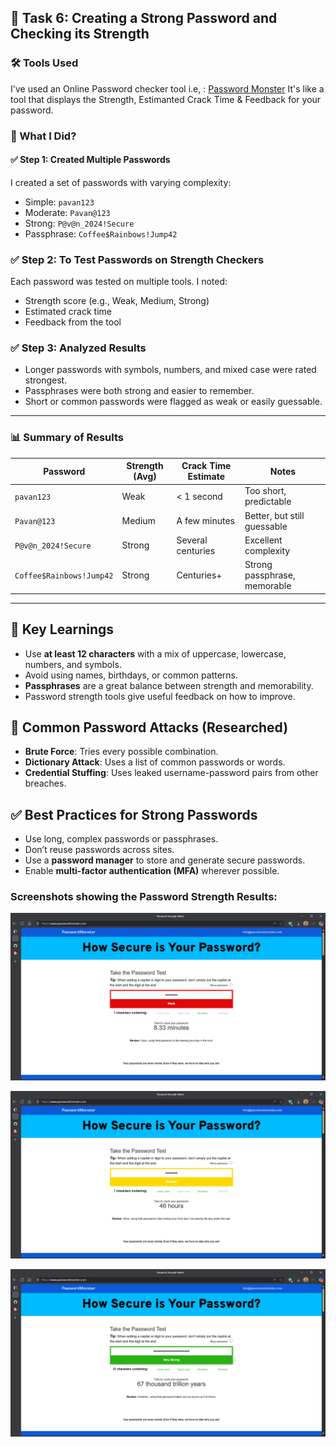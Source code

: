 ## 🔐 Task 6: Creating a Strong Password and Checking its Strength

### 🛠️ Tools Used
  I've used an Online Password checker tool i.e, : [Password Monster](https://www.passwordmonster.com)
  It's like a tool that displays the Strength, Estimanted Crack Time & Feedback for your password.

### 🧪 What I Did?

#### ✅ Step 1: Created Multiple Passwords
I created a set of passwords with varying complexity:
- Simple: `pavan123`
- Moderate: `Pavan@123`
- Strong: `P@v@n_2024!Secure`
- Passphrase: `Coffee$Rainbows!Jump42`

### ✅ Step 2: To Test Passwords on Strength Checkers
Each password was tested on multiple tools. I noted:
- Strength score (e.g., Weak, Medium, Strong)
- Estimated crack time
- Feedback from the tool

### ✅ Step 3: Analyzed Results
- Longer passwords with symbols, numbers, and mixed case were rated strongest.
- Passphrases were both strong and easier to remember.
- Short or common passwords were flagged as weak or easily guessable.

---

### 📊 Summary of Results

| Password               | Strength (Avg) | Crack Time Estimate     | Notes                             |
|------------------------|----------------|--------------------------|-----------------------------------|
| `pavan123`             | Weak           | < 1 second               | Too short, predictable            |
| `Pavan@123`            | Medium         | A few minutes            | Better, but still guessable       |
| `P@v@n_2024!Secure`    | Strong         | Several centuries        | Excellent complexity              |
| `Coffee$Rainbows!Jump42` | Strong       | Centuries+               | Strong passphrase, memorable      |

---

## 🧠 Key Learnings

- Use **at least 12 characters** with a mix of uppercase, lowercase, numbers, and symbols.
- Avoid using names, birthdays, or common patterns.
- **Passphrases** are a great balance between strength and memorability.
- Password strength tools give useful feedback on how to improve.

## 🔐 Common Password Attacks (Researched)

- **Brute Force**: Tries every possible combination.
- **Dictionary Attack**: Uses a list of common passwords or words.
- **Credential Stuffing**: Uses leaked username-password pairs from other breaches.

## ✅ Best Practices for Strong Passwords

- Use long, complex passwords or passphrases.
- Don’t reuse passwords across sites.
- Use a **password manager** to store and generate secure passwords.
- Enable **multi-factor authentication (MFA)** wherever possible.

### Screenshots showing the Password Strength Results:

![Screenshot](Weak-password.png)

![Screenshot](Medium-password.png)

![Screenshot](Very_Strong-password.png)
